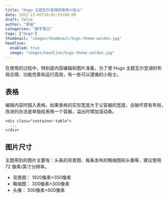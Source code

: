 ```yaml
---
title: "Hugo 主题瓦尔登湖的使用小贴士"
date: 2022-11-05T10:01:53+08:00
draft: false
author: "家猫"
categories: "数字笔记"
tags: ["Hugo"]
thumbnail: "images/thumbnail/hugo-theme-walden.jpg"
headline: 
  enabled: true
  image: "images/headline/hugo-theme-walden.jpg"
---
```


在使用的过程中，特别是内容编辑和图片准备，为了使 Hugo 主题瓦尔登湖的布局合理、功能完善和运行高效，有一些可以遵循的小贴士。

<!--more-->

## 表格

编辑内容时插入表格，如果表格的实际宽度大于父容器的宽度，会破坏原有布局，改进的办法是单独给表格一个容器，溢出时增加滚动条。

```
<div class="container-table">
  ...
</div>
```

## 图片尺寸

主题用到的图片主要有：头条的背景图、每条发布的略缩图和头像等，建议使用 72 像素/英寸分辨率。

- 背景图： 1920像素×350像素
- 略缩图： 300像素×300像素
- 头像： 500像素×500像素